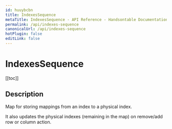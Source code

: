 ```yaml
---
id: huuybcbn
title: IndexesSequence
metaTitle: IndexesSequence - API Reference - Handsontable Documentation
permalink: /api/indexes-sequence
canonicalUrl: /api/indexes-sequence
hotPlugin: false
editLink: false
---
```


# IndexesSequence

[[toc]]

## Description

Map for storing mappings from an index to a physical index.

It also updates the physical indexes (remaining in the map) on remove/add row or column action.
